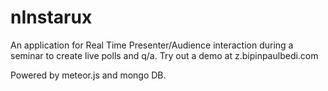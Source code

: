 # nInstarux
An application for Real Time Presenter/Audience interaction during a seminar to create live polls and q/a.
Try out a demo at z.bipinpaulbedi.com

Powered by meteor.js and mongo DB.
